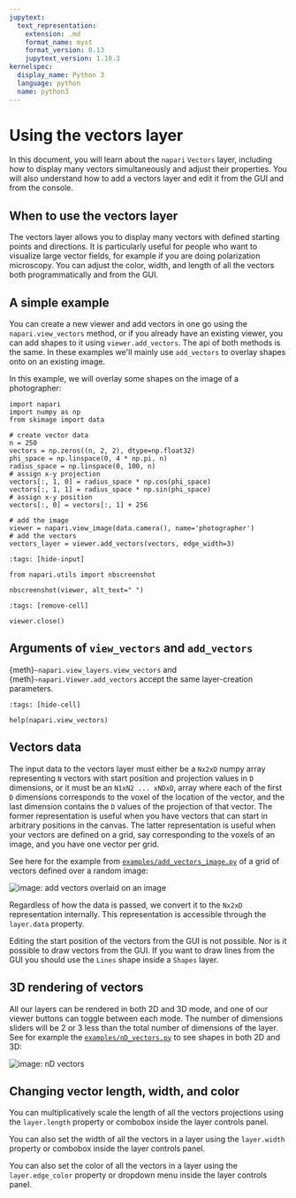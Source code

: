 ```yaml
---
jupytext:
  text_representation:
    extension: .md
    format_name: myst
    format_version: 0.13
    jupytext_version: 1.10.3
kernelspec:
  display_name: Python 3
  language: python
  name: python3
---
```


# Using the vectors layer

In this document, you will learn about the `napari` `Vectors` layer, including
how to display many vectors simultaneously and adjust their properties. You will
also understand how to add a vectors layer and edit it from the GUI and from the
console.

## When to use the vectors layer

The vectors layer allows you to display many vectors with defined starting
points and directions. It is particularly useful for people who want to
visualize large vector fields, for example if you are doing polarization
microscopy. You can adjust the color, width, and length of all the vectors both
programmatically and from the GUI.

## A simple example

You can create a new viewer and add vectors in one go using the
`napari.view_vectors` method, or if you already have an existing viewer, you can
add shapes to it using `viewer.add_vectors`. The api of both methods is the
same. In these examples we'll mainly use `add_vectors` to overlay shapes onto on
an existing image.

In this example, we will overlay some shapes on the image of a photographer:

```{code-cell} python
import napari
import numpy as np
from skimage import data

# create vector data
n = 250
vectors = np.zeros((n, 2, 2), dtype=np.float32)
phi_space = np.linspace(0, 4 * np.pi, n)
radius_space = np.linspace(0, 100, n)
# assign x-y projection
vectors[:, 1, 0] = radius_space * np.cos(phi_space)
vectors[:, 1, 1] = radius_space * np.sin(phi_space)
# assign x-y position
vectors[:, 0] = vectors[:, 1] + 256

# add the image
viewer = napari.view_image(data.camera(), name='photographer')
# add the vectors
vectors_layer = viewer.add_vectors(vectors, edge_width=3)
```

```{code-cell} python
:tags: [hide-input]

from napari.utils import nbscreenshot

nbscreenshot(viewer, alt_text=" ")
```

```{code-cell} python
:tags: [remove-cell]

viewer.close()
```

## Arguments of `view_vectors` and `add_vectors`

{meth}`~napari.view_layers.view_vectors` and {meth}`~napari.Viewer.add_vectors`
accept the same layer-creation parameters.

```{code-cell} python
:tags: [hide-cell]

help(napari.view_vectors)
```

## Vectors data

The input data to the vectors layer must either be a `Nx2xD` numpy array
representing `N` vectors with start position and projection values in `D`
dimensions, or it must be an `N1xN2 ... xNDxD`, array where each of the first
`D` dimensions corresponds to the voxel of the location of the vector, and the
last dimension contains the `D` values of the projection of that vector. The
former representation is useful when you have vectors that can start in
arbitrary positions in the canvas. The latter representation is useful when your
vectors are defined on a grid, say corresponding to the voxels of an image, and
you have one vector per grid.

See here for the example from
[`examples/add_vectors_image.py`](https://github.com/napari/napari/blob/main/examples/add_vectors_image.py)
of a grid of vectors defined over a random image:

![image: add vectors overlaid on an image](../../images/add_vectors_image.png)

Regardless of how the data is passed, we convert it to the `Nx2xD`
representation internally. This representation is  accessible through the
`layer.data` property.

Editing the start position of the vectors from the GUI is not possible. Nor is
it possible to draw vectors from the GUI. If you want to draw lines from the GUI
you should use the `Lines` shape inside a `Shapes` layer.

## 3D rendering of vectors

All our layers can be rendered in both 2D and 3D mode, and one of our viewer
buttons can toggle between each mode. The number of dimensions sliders will be 2
or 3 less than the total number of dimensions of the layer. See for example the
[`examples/nD_vectors.py`](https://github.com/napari/napari/blob/main/examples/nD_vectors.py)
to see shapes in both 2D and 3D:

![image: nD vectors](../../images/nD_vectors.gif)

## Changing vector length, width, and color

You can multiplicatively scale the length of all the vectors projections using
the `layer.length` property or combobox inside the layer controls panel.

You can also set the width of all the vectors in a layer using the `layer.width`
property or combobox inside the layer controls panel.

You can also set the color of all the vectors in a layer using the
`layer.edge_color` property or dropdown menu inside the layer controls panel.

